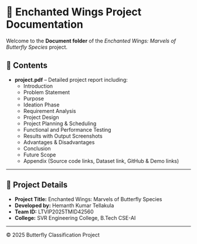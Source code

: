 # 📄 Enchanted Wings Project Documentation

Welcome to the **Document folder** of the *Enchanted Wings: Marvels of Butterfly Species* project.

## 📝 Contents

- **project.pdf** – Detailed project report including:
  - Introduction
  - Problem Statement
  - Purpose
  - Ideation Phase
  - Requirement Analysis
  - Project Design
  - Project Planning & Scheduling
  - Functional and Performance Testing
  - Results with Output Screenshots
  - Advantages & Disadvantages
  - Conclusion
  - Future Scope
  - Appendix (Source code links, Dataset link, GitHub & Demo links)

---

## 🔗 Project Details

- **Project Title:** Enchanted Wings: Marvels of Butterfly Species
- **Developed by:** Hemanth Kumar Tellakula
- **Team ID:** LTVIP2025TMID42560
- **College:** SVR Engineering College, B.Tech CSE-AI

---

© 2025 Butterfly Classification Project

